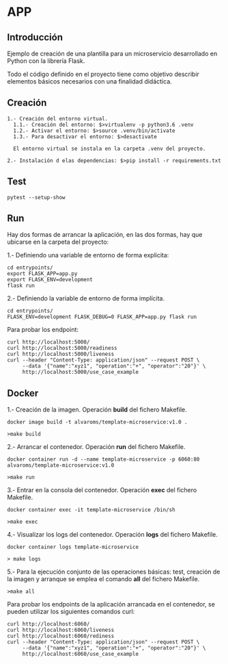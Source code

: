 
# APP

## Introducción

Ejemplo de creación de una plantilla para un microservicio desarrollado en Python con la librería Flask.

Todo el código definido en el proyecto tiene como objetivo describir elementos básicos necesarios
con una finalidad didáctica.

## Creación

    1.- Creación del entorno virtual.
      1.1.- Creación del entorno: $>virtualenv -p python3.6 .venv
      1.2.- Activar el entorno: $>source .venv/bin/activate
      1.3.- Para desactivar el entorno: $>desactivate
    
      El entorno virtual se instala en la carpeta .venv del proyecto.
    
    2.- Instalación d elas dependencias: $>pip install -r requirements.txt  

## Test

```
pytest --setup-show
```


## Run

Hay dos formas de arrancar la aplicación, en las dos formas, hay que ubicarse en la carpeta del proyecto:

1.- Definiendo una variable de entorno de forma explicita:
```
cd entrypoints/
export FLASK_APP=app.py
export FLASK_ENV=development
flask run
```

2.- Definiendo la variable de entorno de forma implícita.
```
cd entrypoints/
FLASK_ENV=development FLASK_DEBUG=0 FLASK_APP=app.py flask run
```

Para probar los endpoint:

```
curl http://localhost:5000/
curl http://localhost:5000/readiness
curl http://localhost:5000/liveness
curl --header "Content-Type: application/json" --request POST \
     --data '{"name":"xyz1", "operation":"+", "operator":"20"}' \
     http://localhost:5000/use_case_example
```

## Docker 

1.- Creación de la imagen. Operación **build** del fichero Makefile.
``` 
docker image build -t alvaroms/template-microservice:v1.0 .

>make build
```

2.- Arrancar el contenedor. Operación **run** del fichero Makefile.
``` 
docker container run -d --name template-microservice -p 6060:80 alvaroms/template-microservice:v1.0

>make run
```

3.- Entrar en la consola del contenedor. Operación **exec** del fichero Makefile.
``` 
docker container exec -it template-microservice /bin/sh

>make exec
```

4.- Visualizar los logs del contenedor. Operación **logs** del fichero Makefile.
``` 
docker container logs template-microservice

> make logs
```

5.- Para la ejecución conjunto de las operaciones básicas: test, creación de la imagen y arranque
se emplea el comando **all** del fichero Makefile.

```
>make all
```

Para probar los endpoints de la aplicación arrancada en el contenedor, se pueden utilizar los siguientes comandos curl:

```
curl http://localhost:6060/
curl http://localhost:6060/liveness
curl http://localhost:6060/rediness
curl --header "Content-Type: application/json" --request POST \
     --data '{"name":"xyz1", "operation":"+", "operator":"20"}' \
     http://localhost:6060/use_case_example
```

